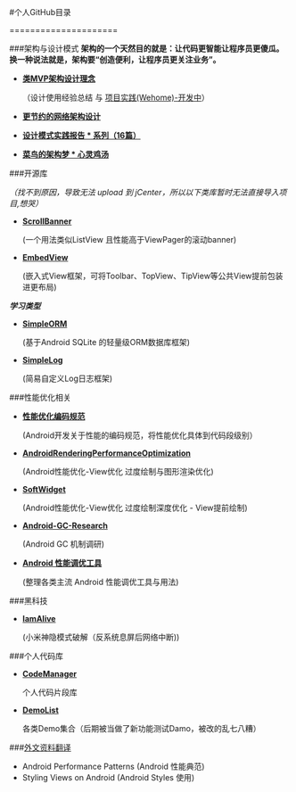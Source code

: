 #个人GitHub目录

=====================


###架构与设计模式
**架构的一个天然目的就是：让代码更智能让程序员更傻瓜。换一种说法就是，架构要“创造便利，让程序员更关注业务”。**

- [**类MVP架构设计理念**]()

	（设计使用经验总结 与 [项目实践(Wehome)-开发中](https://github.com/lizhaoxuan/WeHome)）


- [**更节约的网络架构设计**](./更节约的网络架构设计.md)

- [**设计模式实践报告 * 系列（16篇）**](https://github.com/lizhaoxuan/DesignPatternPractice)

- [**菜鸟的架构梦 * 心灵鸡汤**](./菜鸟的架构梦*心灵鸡汤.md)



###开源库

*（找不到原因，导致无法 upload 到 jCenter，所以以下类库暂时无法直接导入项目,想哭）*

	
- [**ScrollBanner**](https://github.com/lizhaoxuan/ScrollBanner)

	(一个用法类似ListView 且性能高于ViewPager的滚动banner)
- [**EmbedView**](https://github.com/lizhaoxuan/EmbedView)

	(嵌入式View框架，可将Toolbar、TopView、TipView等公共View提前包装进更布局)

***学习类型***

- [**SimpleORM**](https://github.com/lizhaoxuan/SimpleORM)

	(基于Android SQLite 的轻量级ORM数据库框架)

- [**SimpleLog**](https://github.com/lizhaoxuan/SimpleLog/tree/master)

	(简易自定义Log日志框架)




###性能优化相关

- [**性能优化编码规范**](https://github.com/lizhaoxuan/Android-performance-norm) 

	(Android开发关于性能的编码规范，将性能优化具体到代码段级别）
	
- [**AndroidRenderingPerformanceOptimization**](https://github.com/lizhaoxuan/AndroidRenderingPerformanceOptimization/tree/master)

	(Android性能优化-View优化 过度绘制与图形渲染优化)
	
- [**SoftWidget**](https://github.com/lizhaoxuan/SoftWidgetDemo)

	(Android性能优化-View优化 过度绘制深度优化 - View提前绘制)
	
	
- [**Android-GC-Research**](https://github.com/lizhaoxuan/Android-GC-Research)

	(Android GC 机制调研)
	

	
- [**Android 性能调优工具**](https://github.com/lizhaoxuan/Android-performance-tool)

	(整理各类主流 Android 性能调优工具与用法)
	
	
###黑科技

- [**IamAlive**](https://github.com/lizhaoxuan/IamAlive)

	(小米神隐模式破解（反系统息屏后网络中断))

	
###个人代码库
- [**CodeManager**](https://github.com/lizhaoxuan/CodeManager)

	个人代码片段库

- [**DemoList**](https://github.com/lizhaoxuan/DemoList)

	各类Demo集合（后期被当做了新功能测试Damo，被改的乱七八糟）

	
	



###[外文资料翻译](https://github.com/lizhaoxuan/EnglishInformation)

- Android Performance Patterns (Android 性能典范)
- Styling Views on Android (Android Styles 使用)
